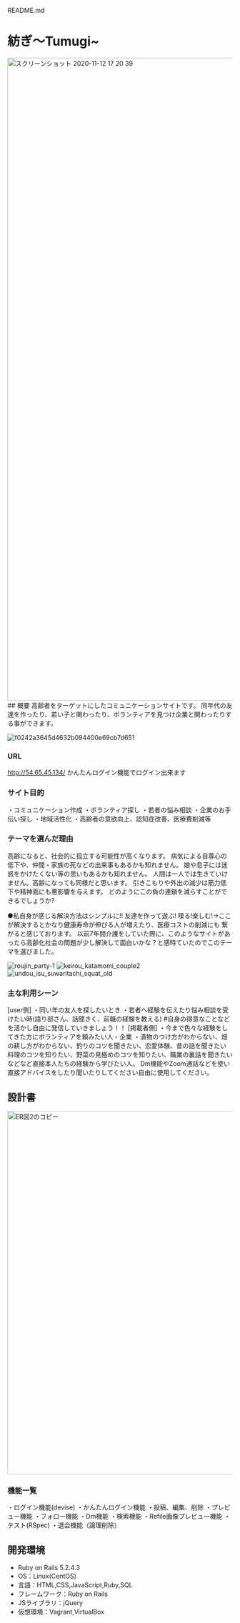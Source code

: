 README.md

# 紡ぎ〜Tumugi~
<img width="1440" alt="スクリーンショット 2020-11-12 17 20 39" src="https://user-images.githubusercontent.com/65902435/98914067-8fa8bb80-250b-11eb-850a-3647d17b7716.png">
## 概要
高齢者をターゲットにしたコミュニケーションサイトです。
同年代の友達を作ったり、若い子と関わったり、ボランティアを見つけ企業と関わったりする事ができます。

![f0242a3645d4632b094400e69cb7d651](https://user-images.githubusercontent.com/65902435/99062988-2d24ed80-25e7-11eb-91f3-659a951f2ca0.gif)

### URL
http://54.65.45.134/
かんたんログイン機能でログイン出来ます

### サイト目的
・コミュニケーション作成
・ボランティア探し
・若者の悩み相談
・企業のお手伝い探し
・地域活性化
・高齢者の意欲向上、認知症改善、医療費削減等

### テーマを選んだ理由
高齢になると、社会的に孤立する可能性が高くなります。 病気による自尊心の低下や、仲間・家族の死などの出来事もあるかも知れません。
娘や息子には迷 惑をかけたくない等の思いもあるかも知れません。 人間は一人では生きていけません。高齢になっても同様だと思います。 
引きこもりや外出の減少は筋力低下や精神面にも悪影響を与えます。 どのようにこの負の連鎖を減らすことができるでしょうか?

●私自身が感じる解決方法はシンプルに!!
友達を作って遊ぶ! 喋る!楽しむ!→ここが解決するとかなり健康寿命が伸びる人が増えたり、医療コストの削減にも 繋がると感じております。
以前7年間介護をしていた際に、このようなサイトがあったら高齢化社会の問題が少し解決して面白いかな？と感時ていたのでこのテーマを選びました。

![roujin_party-1](https://user-images.githubusercontent.com/65902435/99143740-35daf980-26a3-11eb-9d18-3774e131a9e2.png)
![keirou_katamomi_couple2](https://user-images.githubusercontent.com/65902435/99143626-53f42a00-26a2-11eb-8fc2-2d4cc7cc3c2e.png)
![undou_isu_suwaritachi_squat_old](https://user-images.githubusercontent.com/65902435/99143596-08da1700-26a2-11eb-9d5c-e739026028c6.png)
### 主な利用シーン
[user側]
・同い年の友人を探したいとき
・若者へ経験を伝えたり悩み相談を受けたい時(語り部さん、話聞きく、前職の経験を教える)
#自身の得意なことなどを活かし自由に発信していきましょう！！
[掲載者側]
・今まで色々な経験をしてきた方にボランティアを頼みたい人・企業
・漬物のつけ方がわからない、畑の耕し方がわからない、釣りのコツを聞きたい、恋愛体験、昔の話を聞きたい
 料理のコツを知りたい、野菜の見極めのコツを知りたい、職業の裏話を聞きたいなどなど直接本人たちの経験から学びたい人。
Dm機能やZoom通話などを使い直接アドバイスをしたり聞いたりしてください自由に使用してください。


## 設計書
<img width="814" alt="ER図2のコピー" src="https://user-images.githubusercontent.com/65902435/99432577-ae65e280-294f-11eb-9bb0-e7385af07854.png">






### 機能一覧
・ログイン機能(devise)
・かんたんログイン機能
・投稿、編集、削除
・プレビュー機能
・フォロー機能
・Dm機能
・検索機能
・Refile画像プレビュー機能
・テスト(RSpec)
・退会機能（論理削除）
## 開発環境









- Ruby on Rails 5.2.4.3
- OS：Linux(CentOS)
- 言語：HTML,CSS,JavaScript,Ruby,SQL
- フレームワーク：Ruby on Rails
- JSライブラリ：jQuery
- 仮想環境：Vagrant,VirtualBox
